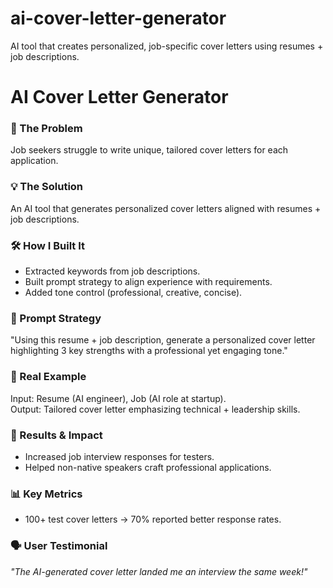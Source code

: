 # ai-cover-letter-generator
AI tool that creates personalized, job-specific cover letters using resumes + job descriptions.
# AI Cover Letter Generator

### 🚨 The Problem  
Job seekers struggle to write unique, tailored cover letters for each application.  

### 💡 The Solution  
An AI tool that generates personalized cover letters aligned with resumes + job descriptions.  

### 🛠️ How I Built It  
- Extracted keywords from job descriptions.  
- Built prompt strategy to align experience with requirements.  
- Added tone control (professional, creative, concise).  

### 🎯 Prompt Strategy  
"Using this resume + job description, generate a personalized cover letter highlighting 3 key strengths with a professional yet engaging tone."  

### 📌 Real Example  
Input: Resume (AI engineer), Job (AI role at startup).  
Output: Tailored cover letter emphasizing technical + leadership skills.  

### 🚀 Results & Impact  
- Increased job interview responses for testers.  
- Helped non-native speakers craft professional applications.  

### 📊 Key Metrics  
- 100+ test cover letters → 70% reported better response rates.  

### 🗣️ User Testimonial  
*"The AI-generated cover letter landed me an interview the same week!"*  
